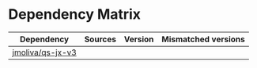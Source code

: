 # Dependency Matrix

Dependency | Sources | Version | Mismatched versions
---------- | ------- | ------- | -------------------
[jmoliva/qs-jx-v3](https://github.com/jmoliva/qs-jx-v3.git) |  | []() | 
